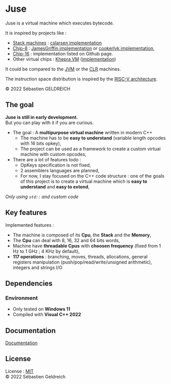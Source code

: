 # Juse

Juse is a virtual machine which executes bytecode.

It is inspired by projects like :

- [Stack machines](https://en.wikipedia.org/wiki/Stack_machine) : [cslarsen implementation](https://github.com/cslarsen/stack-machine)
- [Chip-8](https://fr.wikipedia.org/wiki/CHIP-8) : [JamesGriffin implementation](https://github.com/JamesGriffin/CHIP-8-Emulator) or [cookerlyk implementation](https://github.com/cookerlyk/Chip8),
- [Chip-16](https://github.com/chip16/chip16) : implementation listed on Github page.
- Other virtual chips : [Khepra VM](https://github.com/tykel/khepra-vm) ([implementation](https://github.com/tykel/qpra))

It could be compared to the [JVM](https://en.wikipedia.org/wiki/Java_virtual_machine) or the [CLR](https://en.wikipedia.org/wiki/Common_Language_Runtime) machines.

The instruction space distribution is inspired by the [RISC-V architecture](https://escholarship.org/content/qt7zj0b3m7/qt7zj0b3m7.pdf).

&copy; 2022 Sébastien GELDREICH

## The goal

**Juse is still in early development.**  
But you can play with it if you are curious.

- The goal : A **multipurpose virtual machine** written in modern C++
    - The machine has to be **easy to understand** (variable length opcodes with 16 bits opkey),
    - The project can be used as a framework to create a custom virtual machine with custom opcodes,
- There are a lot of features todo :
    - OpKeys specification is not fixed,
    - 2 assemblers languages are planned,
    - For now, I stay focused on the C++ code structure : one of the goals of this project is to create a virtual machine which is **easy to understand** and **easy to extend**,

*Only using `std::` and custom code*

## Key features

Implemented features :
- The machine is composed of its **Cpu**, the **Stack** and the **Memory**,
- The **Cpu** can deal with 8, 16, 32 and 64 bits words,
- Machine have **threadable Cpus** with **choosen frequency** (fixed from 1 Hz to 1 GHz ; 4 KHz by default),
- **117 operations** : branching, moves, threads, allocations, general registers manipulation (push/pop/read/write/unsigned arithmetic), integers and strings I/O 

## Dependencies

### Environment

* Only tested on **Windows 11**
* Compiled with **Visual C++ 2022**

## Documentation

[Documentation](https://asgard.trehinos.eu:9080/Trehinos/juse/-/wikis/home)

## License

License : [MIT](LICENSE)  
&copy; 2022 Sébastien Geldreich
